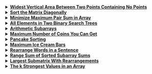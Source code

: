 <details>
  <summary><strong><a href=https://leetcode.com/problems/widest-vertical-area-between-two-points-containing-no-points/description/>Widest Vertical Area Between Two Points Containing No Points</a></strong></summary>

```cpp
class Solution {
public:
    int maxWidthOfVerticalArea(vector<vector<int>>& points) {
        vector<int> xCoordinates;
        for (const auto& point : points) 
            xCoordinates.push_back(point[0]);
        

        sort(xCoordinates.begin(), xCoordinates.end());
        int maxWidth = 0;
        for (int i = 1; i < xCoordinates.size(); ++i) 
            maxWidth = max(maxWidth, xCoordinates[i] - xCoordinates[i - 1]);
        
        return maxWidth;
    }
};
```
</details>

<details>
  <summary><strong><a href=https://leetcode.com/problems/sort-the-matrix-diagonally/description/>Sort the Matrix Diagonally</a></strong></summary>

```cpp
class Solution {
public:
    vector<vector<int>> diagonalSort(vector<vector<int>>& mat) {
        int m = mat.size(), n = mat[0].size();
        
        for (int i = 0; i < m; i++) {
            vector<int> diagonal;
            int row = i, col = 0;
            while (row < m && col < n) {
                diagonal.push_back(mat[row][col]);
                row++;
                col++;
            }
            sort(diagonal.begin(), diagonal.end());
            
            row = i, col = 0;
            int index = 0;
            while (row < m && col < n) {
                mat[row][col] = diagonal[index++];
                row++;
                col++;
            }
        }
        
        for (int j = 1; j < n; j++) {
            vector<int> diagonal;
            int row = 0, col = j;
            while (row < m && col < n) {
                diagonal.push_back(mat[row][col]);
                row++;
                col++;
            }
            sort(diagonal.begin(), diagonal.end());
            
            row = 0, col = j;
            int index = 0;
            while (row < m && col < n) {
                mat[row][col] = diagonal[index++];
                row++;
                col++;
            }
        }
        
        return mat;
    }
};
```
</details>

<details>
  <summary><strong><a href=https://leetcode.com/problems/minimize-maximum-pair-sum-in-array/description/>Minimize Maximum Pair Sum in Array</a></strong></summary>

```cpp
class Solution {
public:
    int minPairSum(vector<int>& nums) {
        sort(nums.begin(), nums.end());
        int maxPairSum = 0;
        int n = nums.size();
        
        for (int i = 0; i < n / 2; i++) 
            maxPairSum = max(maxPairSum, nums[i] + nums[n - 1 - i]);
        
        return maxPairSum;
    }
};
```
</details>

<details>
  <summary><strong><a href=https://leetcode.com/problems/all-elements-in-two-binary-search-trees/description/>All Elements in Two Binary Search Trees</a></strong></summary>

```cpp
class Solution {
public:
    void inorder(TreeNode* root, vector<int>& result) {
        if (!root) 
            return;
            
        inorder(root->left, result);
        result.push_back(root->val);
        inorder(root->right, result);
    }
    
    vector<int> mergeSortedVectors(vector<int>& list1, vector<int>& list2) {
        vector<int> merged;
        int i = 0, j = 0;
        
        while (i < list1.size() && j < list2.size()) {
            if (list1[i] < list2[j]) {
                merged.push_back(list1[i]);
                i++;
            } else {
                merged.push_back(list2[j]);
                j++;
            }
        }
        
        while (i < list1.size()) {
            merged.push_back(list1[i]);
            i++;
        }
        
        while (j < list2.size()) {
            merged.push_back(list2[j]);
            j++;
        }
        
        return merged;
    }
    
    vector<int> getAllElements(TreeNode* root1, TreeNode* root2) {
        vector<int> list1, list2;

        inorder(root1, list1);
        inorder(root2, list2);
        return mergeSortedVectors(list1, list2);
    }
};
```
</details>

<details>
  <summary><strong><a href=https://leetcode.com/problems/arithmetic-subarrays/description/>Arithmetic Subarrays</a></strong></summary>

```cpp
class Solution {
public:
    bool isArithmetic(vector<int>& subarray) {
        sort(subarray.begin(), subarray.end());
        int diff = subarray[1] - subarray[0];
        
        for (int i = 2; i < subarray.size(); i++) 
            if (subarray[i] - subarray[i - 1] != diff) 
                return false;
        
        return true;
    }
    
    vector<bool> checkArithmeticSubarrays(vector<int>& nums, vector<int>& l, vector<int>& r) {
        vector<bool> result;
        
        for (int i = 0; i < l.size(); i++) {
            vector<int> subarray(nums.begin() + l[i], nums.begin() + r[i] + 1);
            result.push_back(isArithmetic(subarray));
        }
        
        return result;
    }
};
```
</details>

<details>
  <summary><strong><a href=https://leetcode.com/problems/maximum-number-of-coins-you-can-get/description/>Maximum Number of Coins You Can Get</a></strong></summary>

```cpp
class Solution {
public:
    int maxCoins(vector<int>& piles) {
        sort(piles.begin(), piles.end(), greater<int>());
        
        int n = piles.size() / 3;
        int maxCoins = 0;
        
        for (int i = 1; i < 2 * n; i += 2) 
            maxCoins += piles[i];
        
        return maxCoins;
    }
};
```
</details>

<details>
  <summary><strong><a href=https://leetcode.com/problems/pancake-sorting/description/>Pancake Sorting</a></strong></summary>

```cpp
class Solution {
public:
    void flip(vector<int>& arr, int k) {
        reverse(arr.begin(), arr.begin() + k);
    }
    
    vector<int> pancakeSort(vector<int>& arr) {
        vector<int> result;
        int n = arr.size();
        
        for (int currSize = n; currSize > 1; --currSize) {
            int maxIdx = max_element(arr.begin(), arr.begin() + currSize) - arr.begin();
            
            if (maxIdx == currSize - 1) 
                continue;
            
            if (maxIdx > 0) {
                flip(arr, maxIdx + 1);
                result.push_back(maxIdx + 1); 
            }
            
            flip(arr, currSize);
            result.push_back(currSize);  
        }
        
        return result;
    }
};
```
</details>

<details>
  <summary><strong><a href=https://leetcode.com/problems/maximum-ice-cream-bars/description/>Maximum Ice Cream Bars</a></strong></summary>

```cpp
class Solution {
public:
    int maxIceCream(vector<int>& costs, int coins) {
        const int MAX_COST = 100000;
        vector<int> count(MAX_COST + 1, 0);
        
        for (int cost : costs) 
            count[cost]++;
        
        int iceCreams = 0;
        
        for (int i = 1; i <= MAX_COST; ++i) {
            if (count[i] == 0) 
                continue; 
            
            int barsToBuy = min(count[i], coins / i);
            iceCreams += barsToBuy;
            coins -= barsToBuy * i;
            
            if (coins < i) 
                break;
        }
        
        return iceCreams;
    }
};
```
</details>

<details>
  <summary><strong><a href=https://leetcode.com/problems/rearrange-words-in-a-sentence/description/>Rearrange Words in a Sentence</a></strong></summary>

```cpp
class Solution {
public:
    string arrangeWords(string text) {
        text[0] = tolower(text[0]);
        stringstream ss(text);
        vector<pair<string, int>> words;
        string word;
        int index = 0;
        
        while (ss >> word) 
            words.push_back({word, index++});

        stable_sort(words.begin(), words.end(), 
        [](const pair<string, int>& a, const pair<string, int>& b) {
            if (a.first.size() == b.first.size()) 
                return a.second < b.second;
            
            return a.first.size() < b.first.size();
        });

        string result;
        for (int i = 0; i < words.size(); ++i) {
            if (i > 0) result += " ";
            result += words[i].first;
        }

        result[0] = toupper(result[0]);
        return result;
    }
};
```
</details>

<details>
  <summary><strong><a href=https://leetcode.com/problems/range-sum-of-sorted-subarray-sums/description/>Range Sum of Sorted Subarray Sums</a></strong></summary>

```cpp
class Solution {
public:
    int rangeSum(vector<int>& nums, int n, int left, int right) {
        const int MOD = 1e9 + 7;
        vector<int> subarraySums;

        for (int i = 0; i < n; ++i) {
            int currentSum = 0;
            for (int j = i; j < n; ++j) {
                currentSum += nums[j];
                subarraySums.push_back(currentSum);
            }
        }

        sort(subarraySums.begin(), subarraySums.end());

        long long result = 0;
        for (int i = left - 1; i < right; ++i) 
            result = (result + subarraySums[i]) % MOD;

        return result;
    }
};
```
</details>

<details>
  <summary><strong><a href=https://leetcode.com/problems/largest-submatrix-with-rearrangements/description/>Largest Submatrix With Rearrangements</a></strong></summary>

```cpp
class Solution {
public:
    int largestSubmatrix(vector<vector<int>>& matrix) {
        int m = matrix.size();
        int n = matrix[0].size();
        
        for (int i = 1; i < m; ++i) 
            for (int j = 0; j < n; ++j) 
                if (matrix[i][j] == 1) 
                    matrix[i][j] += matrix[i - 1][j];

        
        int maxArea = 0;
        
        for (int i = 0; i < m; ++i) {
            vector<int> sortedRow = matrix[i];
            sort(sortedRow.begin(), sortedRow.end(), greater<int>());
            
            for (int j = 0; j < n; ++j) {
                int area = sortedRow[j] * (j + 1);
                maxArea = std::max(maxArea, area);
            }
        }
        
        return maxArea;
    }
};
```
</details>

<details>
  <summary><strong><a href=https://leetcode.com/problems/the-k-strongest-values-in-an-array/description/>The k Strongest Values in an Array</a></strong></summary>

```cpp
class Solution {
public:
    vector<int> getStrongest(vector<int>& arr, int k) {
        sort(arr.begin(), arr.end());
        int n = arr.size();
        int median = arr[(n - 1) / 2];

        sort(arr.begin(), arr.end(), [&](int a, int b) {
            int strengthA = abs(a - median);
            int strengthB = abs(b - median);
            if (strengthA == strengthB) 
                return a > b; 

            return strengthA > strengthB;
        });

        return vector<int>(arr.begin(), arr.begin() + k);
    }
};
```
</details>